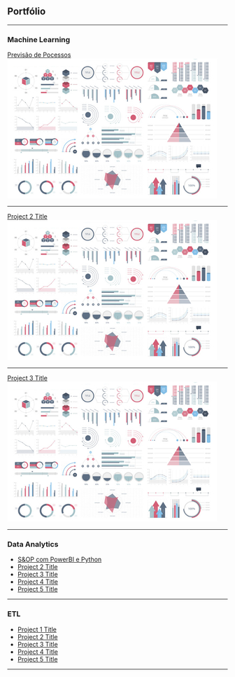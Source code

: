 ## <h2 class="text-uppercase text-secondary mb-0">Portfólio</h2>

---

### Machine Learning

[Previsão de Pocessos](/sample_page)
<img src="images/dummy_thumbnail.jpg"/>

---
[Project 2 Title](/pdf/sample_presentation.pdf)
<img src="images/dummy_thumbnail.jpg"/>

---
[Project 3 Title](http://example.com/)
<img src="images/dummy_thumbnail.jpg"/>

---

### Data Analytics

- [S&OP com PowerBI e Python](http://example.com/)
- [Project 2 Title](http://example.com/)
- [Project 3 Title](http://example.com/)
- [Project 4 Title](http://example.com/)
- [Project 5 Title](http://example.com/)

---

### ETL

- [Project 1 Title](http://example.com/)
- [Project 2 Title](http://example.com/)
- [Project 3 Title](http://example.com/)
- [Project 4 Title](http://example.com/)
- [Project 5 Title](http://example.com/)

---
